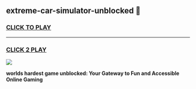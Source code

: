 
## extreme-car-simulator-unblocked 👋
<h3>
<a href="https://premium.freeplayer.one?title=extreme-car-simulator-unblocked&ref=14F">CLICK TO PLAY</a></h3>
<hr>

<h3>
<a href="https://premium.freeplayer.one?title=extreme-car-simulator-unblocked&ref=14F">CLICK 2 PLAY</a>
  
</h3>

<a href="https://premium.freeplayer.one?title=extreme-car-simulator-unblocked&ref=12F/"><img src="https://clearcache.store/games.png"></a>


**worlds hardest game unblocked: Your Gateway to Fun and Accessible Online Gaming**
